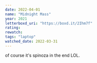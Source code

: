 ```yaml
---
date: 2022-04-01
name: "Midnight Mass"
year: 2021
letterboxd_uri: "https://boxd.it/2Ihm7f"
rating: 
rewatch: 
tags: "laptop"
watched_date: 2022-03-31
---
```


of course it's spinoza in the end LOL.

